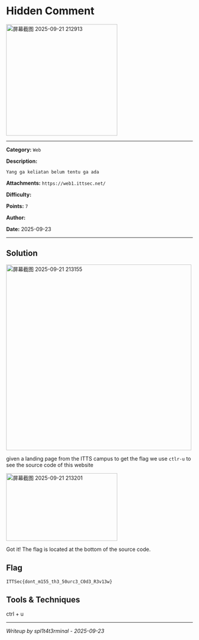 # Hidden Comment

<img width="300" height="300" alt="屏幕截图 2025-09-21 212913" src="https://github.com/user-attachments/assets/4b9853d3-9bcf-4693-ac2f-bf1c24c55f66" />

---

**Category:** `Web`

**Description:** 
```
Yang ga keliatan belum tentu ga ada
```

**Attachments:** `https://web1.ittsec.net/`

**Difficulty:**

**Points:** `7`

**Author:**

**Date:** 2025-09-23

---

## Solution
<img width="500" height="500" alt="屏幕截图 2025-09-21 213155" src="https://github.com/user-attachments/assets/241d500d-a1ad-4ebc-99bd-65b8e92bc7b4" />

given a landing page from the ITTS campus to get the flag we use `ctlr-u` to see the source code of this website

<img width="300" height="182" alt="屏幕截图 2025-09-21 213201" src="https://github.com/user-attachments/assets/62603208-e24f-4c2e-8c45-cff4adb27a46" />

Got it! The flag is located at the bottom of the source code.

## Flag

```
ITTSec{dont_m155_th3_50urc3_C0d3_R3v13w}
```

## Tools & Techniques

ctrl + u

---

*Writeup by spl1t4t3rminal - 2025-09-23*
